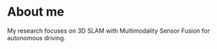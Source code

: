 About me
======
My research focuses on 3D SLAM with Multimodality Sensor Fusion for autonomous driving. 